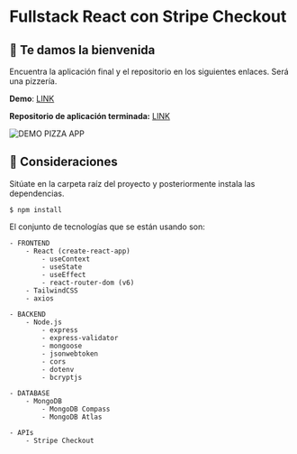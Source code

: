 # Fullstack React con Stripe Checkout

## 👋 Te damos la bienvenida

Encuentra la aplicación final y el repositorio en los siguientes enlaces. Será una pizzería.

**Demo**: [LINK](https://escuelafrontend-pizza-mikenieva.netlify.app)

**Repositorio de aplicación terminada:** [LINK](https://github.com/mikenievacom)

![DEMO PIZZA APP](./docs/demo.gif)


## 🚧 Consideraciones

Sitúate en la carpeta raíz del proyecto y posteriormente instala las dependencias.

```
$ npm install
```

El conjunto de tecnologías que se están usando son:

```
- FRONTEND
	- React (create-react-app)
		- useContext
		- useState
		- useEffect
		- react-router-dom (v6)
	- TailwindCSS
	- axios

- BACKEND
	- Node.js
		- express
		- express-validator
		- mongoose
		- jsonwebtoken
		- cors
		- dotenv
		- bcryptjs

- DATABASE
	- MongoDB
		- MongoDB Compass
		- MongoDB Atlas

- APIs
	- Stripe Checkout
```

